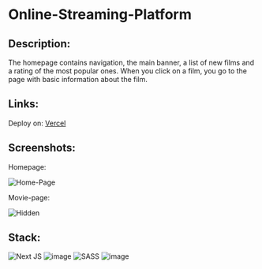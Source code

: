 # Online-Streaming-Platform

## Description:

The homepage contains navigation, the main banner, a list of new films and a rating of the most popular ones. When you click on a film, you go to the page with basic information about the film.

## Links:

Deploy on: <a href="https://airdrophunter-page.vercel.app/">Vercel<a>

## Screenshots:

Homepage:

![Home-Page]()

Movie-page:

![Hidden](/public/assets/news%20hidden.png)

## Stack:

![Next JS](https://img.shields.io/badge/Next-black?style=for-the-badge&logo=next.js&logoColor=white)
![image](https://img.shields.io/badge/React-20232A?style=for-the-badge&logo=react&logoColor=61DAFB)
![SASS](https://img.shields.io/badge/SASS-hotpink.svg?style=for-the-badge&logo=SASS&logoColor=white)
![image](https://img.shields.io/badge/JavaScript-323330?style=for-the-badge&logo=javascript&logoColor=F7DF1E)

